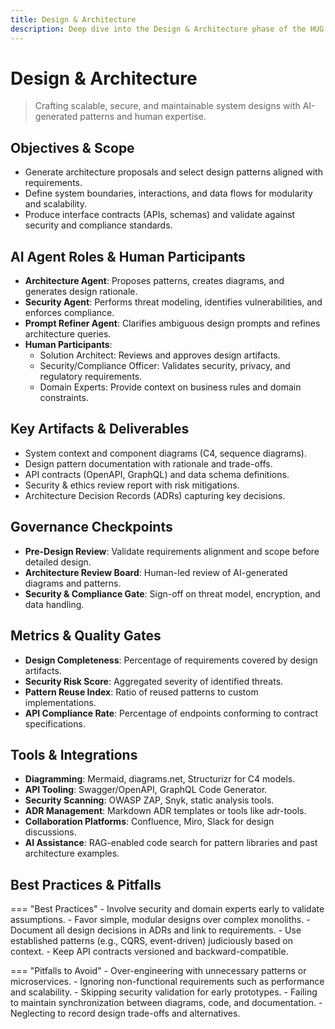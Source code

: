 ```yaml
---
title: Design & Architecture
description: Deep dive into the Design & Architecture phase of the HUG AI development lifecycle.
---
```


# Design & Architecture

> Crafting scalable, secure, and maintainable system designs with AI-generated patterns and human expertise.

## Objectives & Scope
- Generate architecture proposals and select design patterns aligned with requirements.
- Define system boundaries, interactions, and data flows for modularity and scalability.
- Produce interface contracts (APIs, schemas) and validate against security and compliance standards.

## AI Agent Roles & Human Participants
- **Architecture Agent**: Proposes patterns, creates diagrams, and generates design rationale.
- **Security Agent**: Performs threat modeling, identifies vulnerabilities, and enforces compliance.
- **Prompt Refiner Agent**: Clarifies ambiguous design prompts and refines architecture queries.
- **Human Participants**:
  - Solution Architect: Reviews and approves design artifacts.
  - Security/Compliance Officer: Validates security, privacy, and regulatory requirements.
  - Domain Experts: Provide context on business rules and domain constraints.

## Key Artifacts & Deliverables
- System context and component diagrams (C4, sequence diagrams).
- Design pattern documentation with rationale and trade-offs.
- API contracts (OpenAPI, GraphQL) and data schema definitions.
- Security & ethics review report with risk mitigations.
- Architecture Decision Records (ADRs) capturing key decisions.

## Governance Checkpoints
- **Pre-Design Review**: Validate requirements alignment and scope before detailed design.
- **Architecture Review Board**: Human-led review of AI-generated diagrams and patterns.
- **Security & Compliance Gate**: Sign-off on threat model, encryption, and data handling.

## Metrics & Quality Gates
- **Design Completeness**: Percentage of requirements covered by design artifacts.
- **Security Risk Score**: Aggregated severity of identified threats.
- **Pattern Reuse Index**: Ratio of reused patterns to custom implementations.
- **API Compliance Rate**: Percentage of endpoints conforming to contract specifications.

## Tools & Integrations
- **Diagramming**: Mermaid, diagrams.net, Structurizr for C4 models.
- **API Tooling**: Swagger/OpenAPI, GraphQL Code Generator.
- **Security Scanning**: OWASP ZAP, Snyk, static analysis tools.
- **ADR Management**: Markdown ADR templates or tools like adr-tools.
- **Collaboration Platforms**: Confluence, Miro, Slack for design discussions.
- **AI Assistance**: RAG-enabled code search for pattern libraries and past architecture examples.

## Best Practices & Pitfalls
=== "Best Practices"
    - Involve security and domain experts early to validate assumptions.
    - Favor simple, modular designs over complex monoliths.
    - Document all design decisions in ADRs and link to requirements.
    - Use established patterns (e.g., CQRS, event-driven) judiciously based on context.
    - Keep API contracts versioned and backward-compatible.

=== "Pitfalls to Avoid"
    - Over-engineering with unnecessary patterns or microservices.
    - Ignoring non-functional requirements such as performance and scalability.
    - Skipping security validation for early prototypes.
    - Failing to maintain synchronization between diagrams, code, and documentation.
    - Neglecting to record design trade-offs and alternatives.